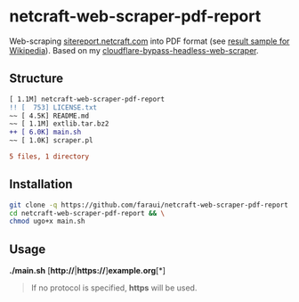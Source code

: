 # netcraft-web-scraper-pdf-report
Web-scraping [sitereport.netcraft.com](https://sitereport.netcraft.com) into PDF format (see [result sample for Wikipedia](https://github.com/user-attachments/files/16042909/wikipedia.org.pdf)). Based on my [cloudflare-bypass-headless-web-scraper](https://github.com/faraui/cloudflare-bypass-headless-web-scraper).

## Structure
```diff
[ 1.1M] netcraft-web-scraper-pdf-report
!! [  753] LICENSE.txt
~~ [ 4.5K] README.md
~~ [ 1.1M] extlib.tar.bz2
++ [ 6.0K] main.sh
~~ [ 1.0K] scraper.pl

5 files, 1 directory
```

## Installation
```bash
git clone -q https://github.com/faraui/netcraft-web-scraper-pdf-report.git && \
cd netcraft-web-scraper-pdf-report && \
chmod ugo+x main.sh
```

## Usage
**./main.sh** [**http://**|**https://**]**example.org**[*]
> If no protocol is specified, **https** will be used.
